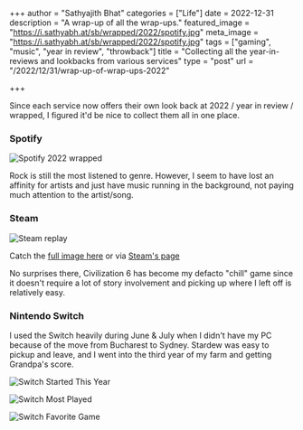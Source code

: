 +++
author = "Sathyajith Bhat"
categories = ["Life"]
date = 2022-12-31
description = "A wrap-up of all the wrap-ups."
featured_image = "https://i.sathyabh.at/sb/wrapped/2022/spotify.jpg"
meta_image = "https://i.sathyabh.at/sb/wrapped/2022/spotify.jpg"
tags = ["gaming", "music", "year in review", "throwback"]
title = "Collecting all the year-in-reviews and lookbacks from various services"
type = "post"
url = "/2022/12/31/wrap-up-of-wrap-ups-2022"

+++

Since each service now offers their own look back at 2022 / year in review / wrapped, I figured it'd be nice to collect them all in one place. 

### Spotify

![Spotify 2022 wrapped](https://i.sathyabh.at/sb/wrapped/2022/spotify.jpg)

Rock is still the most listened to genre. However, I seem to have lost an affinity for artists and just have music running in the background, not paying much attention to the artist/song.

### Steam

![Steam replay](https://i.sathyabh.at/sb/wrapped/2022/steam.jpg)

Catch the [full image here](https://i.sathyabh.at/sb/wrapped/2022/steam.jpg) or via [Steam's page](https://s.team/y22/dmwmfff?l=english)

No surprises there, Civilization 6 has become my defacto "chill" game since it doesn't require a lot of story involvement and picking up where I left off is relatively easy. 

### Nintendo Switch 

I used the Switch heavily during June & July when I didn't have my PC because of the move from Bucharest to Sydney. Stardew was easy to pickup and leave, and I went into the third year of my farm and getting Grandpa's score. 

![Switch Started This Year](https://i.sathyabh.at/sb/wrapped/2022/nintendo_switch_started_this_year.jpg)

![Switch Most Played](https://i.sathyabh.at/sb/wrapped/2022/nintendo_switch_most_played.jpg)

![Switch Favorite Game](https://i.sathyabh.at/sb/wrapped/2022/nintendo_switch_favorite_games.jpg)


